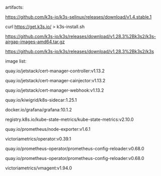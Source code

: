 artifacts:

https://github.com/k3s-io/k3s-selinux/releases/download/v1.4.stable.1

curl https://get.k3s.io/ > k3s-install.sh

https://github.com/k3s-io/k3s/releases/download/v1.28.3%2Bk3s2/k3s-airgap-images-amd64.tar.gz

https://github.com/k3s-io/k3s/releases/download/v1.28.3%2Bk3s2/k3s



image list:

quay.io/jetstack/cert-manager-controller:v1.13.2

quay.io/jetstack/cert-manager-cainjector:v1.13.2

quay.io/jetstack/cert-manager-webhook:v1.13.2



quay.io/kiwigrid/k8s-sidecar:1.25.1

docker.io/grafana/grafana:10.1.2

registry.k8s.io/kube-state-metrics/kube-state-metrics:v2.10.0

quay.io/prometheus/node-exporter:v1.6.1

victoriametrics/operator:v0.39.1

quay.io/prometheus-operator/prometheus-config-reloader:v0.68.0

quay.io/prometheus-operator/prometheus-config-reloader:v0.68.0

victoriametrics/vmagent:v1.94.0

